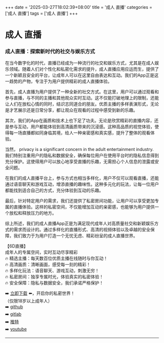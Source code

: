 +++
date = '2025-03-27T18:02:39+08:00'
title = '成人 直播'
categories = ['成人 直播']
tags = ['成人 直播']
+++

# 成人 直播

### 成人直播：探索新时代的社交与娱乐方式

在当今数字化的时代，直播已经成为一种流行的社交和娱乐方式，尤其是在成人娱乐领域。随着人们对个性化和私密化需求的提升，成人直播应用应运而生，提供了一个新颖且安全的平台，让成年人可以在这里自由表达和互动。我们的App正是这一趋势的产物，专注于为用户提供精彩的成人直播体验。

首先，成人直播为用户提供了一种全新的社交方式。在这里，用户可以通过观看和参与直播，与不同的主播和其他观众实时互动。这不仅能打破地理上的限制，还能让人们在放松心情的同时，结识志同道合的朋友。优质主播的多样表演形式，无论是才艺展示还是日常分享，都让观众在观看的过程中感受到新的乐趣。

其次，我们的App在画质和技术上也下足了功夫。无论是欣赏精彩的直播内容，还是参与互动，用户都能体验到高清画质带来的沉浸感。这种高品质的视觉体验，使得每一场直播都如同身临其境，给人一种亲密感和真实感，提升了整体的观看体验。

当然， privacy is a significant concern in the adult entertainment industry. 我们特别注重用户的隐私和数据安全，确保每位用户在使用平台时的隐私信息得到充分保护。这使得用户可以放心地享受直播的乐趣，无需担心个人信息的泄露或安全问题。

在我们的成人直播平台上，参与方式也相当多样化，用户不仅可以观看直播，还能通过语音聊天和游戏互动，增添直播的趣味性。这种多元化的玩法，让每一位用户都能找到适合自己的方式，充分体验到互动的乐趣。

最后，针对特定用户的需求，我们还提供了私密房间功能，让用户可以享受更加专属的直播体验。这样的私密空间，不仅能增加互动的亲密感，也能够为用户提供一个放松和释放压力的地方。

综上所述，我们的成人直播App正是为满足现代成年人对高质量社交和新颖娱乐方式的需求而设计的。通过多样化的直播形式、高清的视频体验以及卓越的安全保障，我们致力于为用户打造一个无忧无虑、精彩纷呈的成人直播世界。

【6D直播】  
成年人的专属空间，实时互动尽享精彩  
🔥 精选主播：每天数百位优质主播在线随时与你互动！  
🔥 高清画质：清晰画面，感受每一刻的精彩！  
🔥 多样化玩法：语音聊天、游戏互动，刺激无穷！  
🔥 私密房间：独享专属时光，体验真实的私密体验！  
🔥 安全保障：隐私与数据安全，我们承诺严格保护！  

➡️ [立即下载](https://down123.s3.ap-east-1.amazonaws.com/down/down.html?channelCode=blog) ⬅️，开启你的私密世界！  
（仅限18岁以上成年人）  
➡️ [github](https://aldult-live.github.io/)  
➡️ [gitlab](https://seo-09598d.gitlab.io/)  
➡️ [推特](https://x.com/wegame33)  
➡️ [youtube](https://www.youtube.com/@6Dlive)  

---
